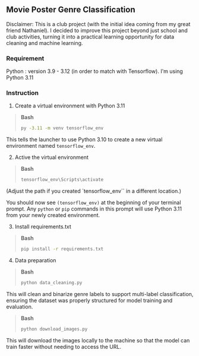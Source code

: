 ## Movie Poster Genre Classification

Disclaimer: This is a club project (with the initial idea coming from my great friend Nathaniel). I decided to improve this project beyond just school and club activities, turning it into a practical learning opportunity for data cleaning and machine learning.

### Requirement
Python : version 3.9 - 3.12 (in order to match with Tensorflow). I'm using Python 3.11

### Instruction
1. Create a virtual environment with Python 3.11

> **Bash**  
> ```bash
> py -3.11 -m venv tensorflow_env
> ```

This tells the launcher to use Python 3.10 to create a new virtual environment named `tensorflow_env`.

2. Active the virtual environment

> **Bash**  
> ```bash
> tensorflow_env\Scripts\activate
> ```

(Adjust the path if you created `tensorflow_env`` in a different location.)

You should now see `(tensorflow_env)` at the beginning of your terminal prompt. Any `python` or `pip` commands in this prompt will use Python 3.11 from your newly created environment.

3. Install requirements.txt

> **Bash**  
> ```bash
> pip install -r requirements.txt
> ```

4. Data preparation

> **Bash**  
> ```bash
> python data_cleaning.py
> ```

This will clean and binarize genre labels to support multi-label classification, ensuring the dataset was properly structured for model training and evaluation.

> **Bash**  
> ```bash
> python download_images.py
> ```

This will download the images locally to the machine so that the model can train faster without needing to access the URL.